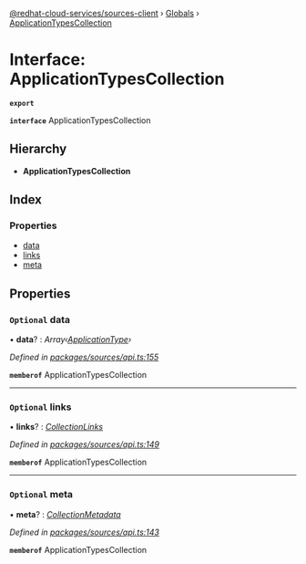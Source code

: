 [@redhat-cloud-services/sources-client](../README.md) › [Globals](../globals.md) › [ApplicationTypesCollection](applicationtypescollection.md)

# Interface: ApplicationTypesCollection

**`export`** 

**`interface`** ApplicationTypesCollection

## Hierarchy

* **ApplicationTypesCollection**

## Index

### Properties

* [data](applicationtypescollection.md#optional-data)
* [links](applicationtypescollection.md#optional-links)
* [meta](applicationtypescollection.md#optional-meta)

## Properties

### `Optional` data

• **data**? : *Array‹[ApplicationType](applicationtype.md)›*

*Defined in [packages/sources/api.ts:155](https://github.com/Hyperkid123/javascript-clients/blob/master/packages/sources/api.ts#L155)*

**`memberof`** ApplicationTypesCollection

___

### `Optional` links

• **links**? : *[CollectionLinks](collectionlinks.md)*

*Defined in [packages/sources/api.ts:149](https://github.com/Hyperkid123/javascript-clients/blob/master/packages/sources/api.ts#L149)*

**`memberof`** ApplicationTypesCollection

___

### `Optional` meta

• **meta**? : *[CollectionMetadata](collectionmetadata.md)*

*Defined in [packages/sources/api.ts:143](https://github.com/Hyperkid123/javascript-clients/blob/master/packages/sources/api.ts#L143)*

**`memberof`** ApplicationTypesCollection
